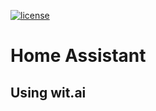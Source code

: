 [![license](https://img.shields.io/badge/License-GPL%20v2-blue.svg)](https://github.com/charslab/Home-Assistant/blob/master/LICENSE)

# Home Assistant

## Using wit.ai
